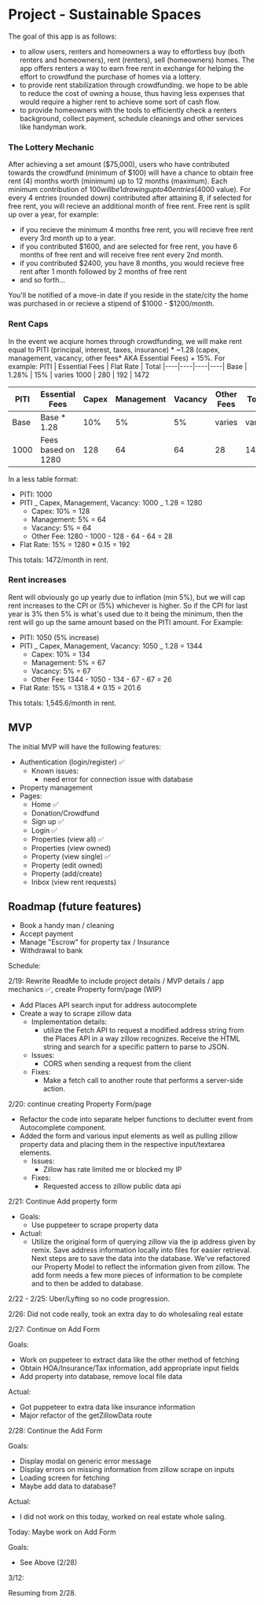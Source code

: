 # Project - Sustainable Spaces

The goal of this app is as follows:

- to allow users, renters and homeowners a way to effortless buy (both renters and homeowners), rent (renters), sell (homeowners) homes. The app offers renters a way to earn free rent in exchange for helping the effort to crowdfund the purchase of homes via a lottery.
- to provide rent stabilization through crowdfunding. we hope to be able to reduce the cost of owning a house, thus having less expenses that would require a higher rent to achieve some sort of cash flow.
- to provide homeowners with the tools to efficiently check a renters background, collect payment, schedule cleanings and other services like handyman work.

### The Lottery Mechanic

After achieving a set amount ($75,000), users who have contributed towards the crowdfund (minimum of $100) will have a chance to obtain free rent (4) months worth (minimum) up to 12 months (maximum). Each minimum contribution of $100 will be 1 drawing up to 40 entries ($4000 value). For every 4 entries (rounded down) contributed after attaining 8, if selected for free rent, you will recieve an additional month of free rent. Free rent is split up over a year, for example:

- if you recieve the minimum 4 months free rent, you will recieve free rent every 3rd month up to a year.
- if you contributed $1600, and are selected for free rent, you have 6 months of free rent and will receive free rent every 2nd month.
- if you contributed $2400, you have 8 months, you would recieve free rent after 1 month followed by 2 months of free rent
- and so forth...

You'll be notified of a move-in date if you reside in the state/city the home was purchased in or recieve a stipend of $1000 - $1200/month.

### Rent Caps

In the event we acqiure homes through crowdfunding, we will make rent equal to PITI (principal, interest, taxes, insurance) \* ~1.28 (capex, management, vacancy, other fees\* AKA Essential Fees) + 15%. For example:
PITI | Essential Fees | Flat Rate | Total
|----|----|----|----|
Base | 1.28% | 15% | varies
1000 | 280 | 192 | 1472

| PITI | Essential Fees     | Capex | Management | Vacancy | Other Fees | Total  |
| ---- | ------------------ | ----- | ---------- | ------- | ---------- | ------ |
| Base | Base \* 1.28       | 10%   | 5%         | 5%      | varies     | varies |
| 1000 | Fees based on 1280 | 128   | 64         | 64      | 28         | 1472   |

In a less table format:

- PITI: 1000
- PITI _ Capex, Management, Vacancy: 1000 _ 1.28 = 1280
  - Capex: 10% = 128
  - Management: 5% = 64
  - Vacancy: 5% = 64
  - Other Fee: 1280 - 1000 - 128 - 64 - 64 = 28
- Flat Rate: 15% = 1280 \* 0.15 = 192

This totals: 1472/month in rent.

### Rent increases

Rent will obviously go up yearly due to inflation (min 5%), but we will cap rent increases to the CPI or (5%) whichever is higher. So if the CPI for last year is 3% then 5% is what's used due to it being the minimum, then the rent will go up the same amount based on the PITI amount. For Example:

- PITI: 1050 (5% increase)
- PITI _ Capex, Management, Vacancy: 1050 _ 1.28 = 1344
  - Capex: 10% = 134
  - Management: 5% = 67
  - Vacancy: 5% = 67
  - Other Fee: 1344 - 1050 - 134 - 67 - 67 = 26
- Flat Rate: 15% = 1318.4 \* 0.15 = 201.6

This totals: 1,545.6/month in rent.

## MVP

The initial MVP will have the following features:

- Authentication (login/register) ✅
  - Known issues:
    - need error for connection issue with database
- Property management
- Pages:
  - Home ✅
  - Donation/Crowdfund
  - Sign up ✅
  - Login ✅
  - Properties (view all) ✅
  - Properties (view owned)
  - Property (view single) ✅
  - Property (edit owned)
  - Property (add/create)
  - Inbox (view rent requests)

## Roadmap (future features)

- Book a handy man / cleaning
- Accept payment
- Manage "Escrow" for property tax / Insurance
- Withdrawal to bank

Schedule:

2/19: Rewrite ReadMe to include project details / MVP details / app mechanics ✅, create Property form/page (WIP)

- Add Places API search input for address autocomplete
- Create a way to scrape zillow data
  - Implementation details:
    - utilize the Fetch API to request a modified address string from the Places API in a way zillow recognizes. Receive the HTML string and search for a specific pattern to parse to JSON.
  - Issues:
    - CORS when sending a request from the client
  - Fixes:
    - Make a fetch call to another route that performs a server-side action.

2/20: continue creating Property Form/page

- Refactor the code into separate helper functions to declutter event from Autocomplete component.
- Added the form and various input elements as well as pulling zillow property data and placing them in the respective input/textarea elements.
  - Issues:
    - Zillow has rate limited me or blocked my IP
  - Fixes:
    - Requested access to zillow public data api

2/21: Continue Add property form

- Goals:
  - Use puppeteer to scrape property data
- Actual:
  - Utilize the original form of querying zillow via the ip address given by remix. Save address information locally into files for easier retrieval. Next steps are to save the data into the database. We've refactored our Property Model to reflect the information given from zillow. The add form needs a few more pieces of information to be complete and to then be added to database.

2/22 - 2/25: Uber/Lyfting so no code progression.

2/26: Did not code really, took an extra day to do wholesaling real estate

2/27: Continue on Add Form

Goals:

- Work on puppeteer to extract data like the other method of fetching
- Obtain HOA/Insurance/Tax information, add appropriate input fields
- Add property into database, remove local file data

Actual:

- Got puppeteer to extra data like insurance information
- Major refactor of the getZillowData route

2/28: Continue the Add Form

Goals:

- Display modal on generic error message
- Display errors on missing information from zillow scrape on inputs
- Loading screen for fetching
- Maybe add data to database?

Actual:

- I did not work on this today, worked on real estate whole saling.

Today: Maybe work on Add Form

Goals:

- See Above (2/28)

3/12:

Resuming from 2/28.
